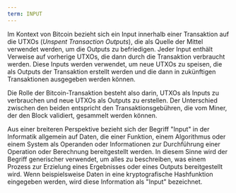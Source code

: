 ```yaml
---
term: INPUT
---
```


Im Kontext von Bitcoin bezieht sich ein Input innerhalb einer Transaktion auf die UTXOs (*Unspent Transaction Outputs*), die als Quelle der Mittel verwendet werden, um die Outputs zu befriedigen. Jeder Input enthält Verweise auf vorherige UTXOs, die dann durch die Transaktion verbraucht werden. Diese Inputs werden verwendet, um neue UTXOs zu speisen, die als Outputs der Transaktion erstellt werden und die dann in zukünftigen Transaktionen ausgegeben werden können.

Die Rolle der Bitcoin-Transaktion besteht also darin, UTXOs als Inputs zu verbrauchen und neue UTXOs als Outputs zu erstellen. Der Unterschied zwischen den beiden entspricht den Transaktionsgebühren, die vom Miner, der den Block validiert, gesammelt werden können.

Aus einer breiteren Perspektive bezieht sich der Begriff "Input" in der Informatik allgemein auf Daten, die einer Funktion, einem Algorithmus oder einem System als Operanden oder Informationen zur Durchführung einer Operation oder Berechnung bereitgestellt werden. In diesem Sinne wird der Begriff generischer verwendet, um alles zu beschreiben, was einem Prozess zur Erzielung eines Ergebnisses oder eines Outputs bereitgestellt wird. Wenn beispielsweise Daten in eine kryptografische Hashfunktion eingegeben werden, wird diese Information als "Input" bezeichnet.